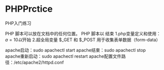 # PHPPrctice
PHP入门练习

PHP 脚本可以放在文档中的任何位置。
PHP 脚本以 <?php 开始，以 ?> 结束
1.php变量定义和使用：$a=10以$开始
2.超全局变量 $_GET 和 $_POST 用于收集表单数据（form-data）

apache启动：sudo apachectl start
apache结束：sudo apachectl stop
apache重新启动：sudo apachectl restart
apache配置文件路径：/etc/apache2/httpd.conf
